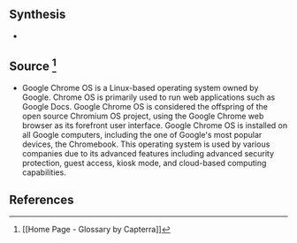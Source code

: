 ## Synthesis
- 
## Source [^1]
- Google Chrome OS is a Linux-based operating system owned by Google. Chrome OS is primarily used to run web applications such as Google Docs. Google Chrome OS is considered the offspring of the open source Chromium OS project, using the Google Chrome web browser as its forefront user interface. Google Chrome OS is installed on all Google computers, including the one of Googleʻs most popular devices, the Chromebook. This operating system is used by various companies due to its advanced features including advanced security protection, guest access, kiosk mode, and cloud-based computing capabilities.
## References

[^1]: [[Home Page - Glossary by Capterra]]